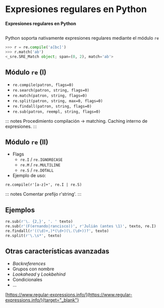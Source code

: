 
# Expresiones regulares en Python
#### Expresiones regulares en Python

##
Python soporta nativamente expresiones regulares mediante
el módulo ``re``

~~~python
>>> r = re.compile('a[bc]')
>>> r.match('ab')
<_sre.SRE_Match object; span=(0, 2), match='ab'>
~~~

## Módulo ``re`` (I)

- ``re.compile(patron, flags=0)``
- ``re.search(patron, string, flags=0)``
- ``re.match(patron, string, flags=0)``
- ``re.split(patron, string, max=0, flags=0)``
- ``re.findall(patron, string, flags=0)``
- ``re.sub(patron, reempl, string, flags=0)``

::: notes
Procedimiento compilación -> matching.
Caching interno de expresiones.
:::

## Módulo ``re`` (II)

- Flags
    - ``re.I`` / ``re.IGNORECASE``
    - ``re.M`` / ``re.MULTILINE``
    - ``re.S`` / ``re.DOTALL``
- Ejemplo de uso: 

``re.compile(r'[a-z]+', re.I | re.S)``

::: notes
Comentar prefijo r'string'.
:::

## Ejemplos
~~~python
re.sub(r'\. {2,}', '. ' texto)
re.sub(r'(F(ernando|rancisco))', r'Julián (antes \1)', texto, re.I)
re.findall(r'((\d)+,)*(\d+)(\.(\d+))?', texto)
re.split(r'\.\s*', texto)
~~~

## Otras características avanzadas

- *Backreferences*
- Grupos con nombre
- *Lookahead* y *Lookbehind*
- Condicionales
- ...

[https://www.regular-expressions.info/](https://www.regular-expressions.info/){target="_blank"}
